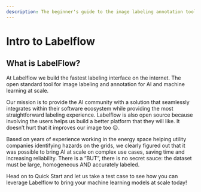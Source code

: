 ```yaml
---
description: The beginner's guide to the image labeling annotation tool Labelflow
---
```


# Intro to Labelflow

## What is LabelFlow?

At Labelflow we build the fastest labeling interface on the internet. The open standard tool for image labeling and annotation for AI and machine learning at scale.

Our mission is to provide the AI community with a solution that seamlessly integrates within their software ecosystem while providing the most straightforward labeling experience.  Labelflow is also open source because involving the users helps us build a better platform that they will like. It doesn’t hurt that it improves our image too 😉.

Based on years of experience working in the energy space helping utility companies identifying hazards on the grids, we clearly figured out that it was possible to bring AI at scale on complex use cases, saving time and increasing reliability. There is a “BUT”, there is no secret sauce: the dataset must be large, homogeneous AND accurately labeled.  


Head on to Quick Start and let us take a test case to see how you can leverage Labelflow to bring your machine learning models at scale today!

